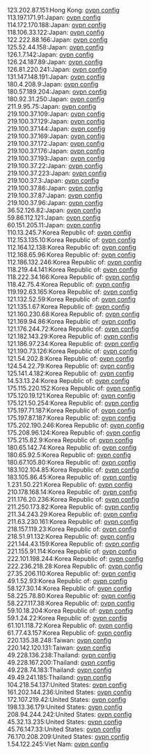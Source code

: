 123.202.87.151:Hong Kong: [ovpn config](vpn/123_202_87_151.ovpn)  
113.197.171.91:Japan: [ovpn config](vpn/113_197_171_91.ovpn)  
114.172.170.188:Japan: [ovpn config](vpn/114_172_170_188.ovpn)  
118.106.33.122:Japan: [ovpn config](vpn/118_106_33_122.ovpn)  
122.222.88.166:Japan: [ovpn config](vpn/122_222_88_166.ovpn)  
125.52.44.158:Japan: [ovpn config](vpn/125_52_44_158.ovpn)  
126.1.7.142:Japan: [ovpn config](vpn/126_1_7_142.ovpn)  
126.24.187.89:Japan: [ovpn config](vpn/126_24_187_89.ovpn)  
126.81.220.241:Japan: [ovpn config](vpn/126_81_220_241.ovpn)  
131.147.148.191:Japan: [ovpn config](vpn/131_147_148_191.ovpn)  
180.4.208.9:Japan: [ovpn config](vpn/180_4_208_9.ovpn)  
180.57.189.204:Japan: [ovpn config](vpn/180_57_189_204.ovpn)  
180.92.31.250:Japan: [ovpn config](vpn/180_92_31_250.ovpn)  
211.9.95.75:Japan: [ovpn config](vpn/211_9_95_75.ovpn)  
219.100.37.109:Japan: [ovpn config](vpn/219_100_37_109.ovpn)  
219.100.37.129:Japan: [ovpn config](vpn/219_100_37_129.ovpn)  
219.100.37.144:Japan: [ovpn config](vpn/219_100_37_144.ovpn)  
219.100.37.169:Japan: [ovpn config](vpn/219_100_37_169.ovpn)  
219.100.37.172:Japan: [ovpn config](vpn/219_100_37_172.ovpn)  
219.100.37.176:Japan: [ovpn config](vpn/219_100_37_176.ovpn)  
219.100.37.193:Japan: [ovpn config](vpn/219_100_37_193.ovpn)  
219.100.37.22:Japan: [ovpn config](vpn/219_100_37_22.ovpn)  
219.100.37.223:Japan: [ovpn config](vpn/219_100_37_223.ovpn)  
219.100.37.3:Japan: [ovpn config](vpn/219_100_37_3.ovpn)  
219.100.37.86:Japan: [ovpn config](vpn/219_100_37_86.ovpn)  
219.100.37.87:Japan: [ovpn config](vpn/219_100_37_87.ovpn)  
219.100.37.96:Japan: [ovpn config](vpn/219_100_37_96.ovpn)  
36.52.126.82:Japan: [ovpn config](vpn/36_52_126_82.ovpn)  
59.86.112.121:Japan: [ovpn config](vpn/59_86_112_121.ovpn)  
60.151.205.11:Japan: [ovpn config](vpn/60_151_205_11.ovpn)  
110.13.245.7:Korea Republic of: [ovpn config](vpn/110_13_245_7.ovpn)  
112.153.135.10:Korea Republic of: [ovpn config](vpn/112_153_135_10.ovpn)  
112.164.12.138:Korea Republic of: [ovpn config](vpn/112_164_12_138.ovpn)  
112.168.65.96:Korea Republic of: [ovpn config](vpn/112_168_65_96.ovpn)  
112.186.132.246:Korea Republic of: [ovpn config](vpn/112_186_132_246.ovpn)  
118.219.44.141:Korea Republic of: [ovpn config](vpn/118_219_44_141.ovpn)  
118.222.34.166:Korea Republic of: [ovpn config](vpn/118_222_34_166.ovpn)  
118.42.75.4:Korea Republic of: [ovpn config](vpn/118_42_75_4.ovpn)  
119.192.63.165:Korea Republic of: [ovpn config](vpn/119_192_63_165.ovpn)  
121.132.52.59:Korea Republic of: [ovpn config](vpn/121_132_52_59.ovpn)  
121.135.1.67:Korea Republic of: [ovpn config](vpn/121_135_1_67.ovpn)  
121.160.230.68:Korea Republic of: [ovpn config](vpn/121_160_230_68.ovpn)  
121.169.94.86:Korea Republic of: [ovpn config](vpn/121_169_94_86.ovpn)  
121.176.244.72:Korea Republic of: [ovpn config](vpn/121_176_244_72.ovpn)  
121.182.143.29:Korea Republic of: [ovpn config](vpn/121_182_143_29.ovpn)  
121.186.97.234:Korea Republic of: [ovpn config](vpn/121_186_97_234.ovpn)  
121.190.73.126:Korea Republic of: [ovpn config](vpn/121_190_73_126.ovpn)  
121.54.202.8:Korea Republic of: [ovpn config](vpn/121_54_202_8.ovpn)  
124.54.22.79:Korea Republic of: [ovpn config](vpn/124_54_22_79.ovpn)  
125.141.4.182:Korea Republic of: [ovpn config](vpn/125_141_4_182.ovpn)  
14.53.13.24:Korea Republic of: [ovpn config](vpn/14_53_13_24.ovpn)  
175.115.220.152:Korea Republic of: [ovpn config](vpn/175_115_220_152.ovpn)  
175.120.19.121:Korea Republic of: [ovpn config](vpn/175_120_19_121.ovpn)  
175.121.50.254:Korea Republic of: [ovpn config](vpn/175_121_50_254.ovpn)  
175.197.71.187:Korea Republic of: [ovpn config](vpn/175_197_71_187.ovpn)  
175.197.87.187:Korea Republic of: [ovpn config](vpn/175_197_87_187.ovpn)  
175.202.190.246:Korea Republic of: [ovpn config](vpn/175_202_190_246.ovpn)  
175.208.96.124:Korea Republic of: [ovpn config](vpn/175_208_96_124.ovpn)  
175.215.82.9:Korea Republic of: [ovpn config](vpn/175_215_82_9.ovpn)  
180.65.142.74:Korea Republic of: [ovpn config](vpn/180_65_142_74.ovpn)  
180.65.92.5:Korea Republic of: [ovpn config](vpn/180_65_92_5.ovpn)  
180.67.105.80:Korea Republic of: [ovpn config](vpn/180_67_105_80.ovpn)  
183.102.104.85:Korea Republic of: [ovpn config](vpn/183_102_104_85.ovpn)  
183.105.86.45:Korea Republic of: [ovpn config](vpn/183_105_86_45.ovpn)  
1.231.50.221:Korea Republic of: [ovpn config](vpn/1_231_50_221.ovpn)  
210.178.168.14:Korea Republic of: [ovpn config](vpn/210_178_168_14.ovpn)  
211.176.20.236:Korea Republic of: [ovpn config](vpn/211_176_20_236.ovpn)  
211.250.173.82:Korea Republic of: [ovpn config](vpn/211_250_173_82.ovpn)  
211.34.243.29:Korea Republic of: [ovpn config](vpn/211_34_243_29.ovpn)  
211.63.230.161:Korea Republic of: [ovpn config](vpn/211_63_230_161.ovpn)  
218.157.119.23:Korea Republic of: [ovpn config](vpn/218_157_119_23.ovpn)  
218.51.91.132:Korea Republic of: [ovpn config](vpn/218_51_91_132.ovpn)  
221.144.43.159:Korea Republic of: [ovpn config](vpn/221_144_43_159.ovpn)  
221.155.91.114:Korea Republic of: [ovpn config](vpn/221_155_91_114.ovpn)  
222.101.198.244:Korea Republic of: [ovpn config](vpn/222_101_198_244.ovpn)  
222.236.218.28:Korea Republic of: [ovpn config](vpn/222_236_218_28.ovpn)  
27.35.206.110:Korea Republic of: [ovpn config](vpn/27_35_206_110.ovpn)  
49.1.52.93:Korea Republic of: [ovpn config](vpn/49_1_52_93.ovpn)  
58.127.30.14:Korea Republic of: [ovpn config](vpn/58_127_30_14.ovpn)  
58.225.78.80:Korea Republic of: [ovpn config](vpn/58_225_78_80.ovpn)  
58.227.117.38:Korea Republic of: [ovpn config](vpn/58_227_117_38.ovpn)  
59.10.18.204:Korea Republic of: [ovpn config](vpn/59_10_18_204.ovpn)  
59.1.24.22:Korea Republic of: [ovpn config](vpn/59_1_24_22.ovpn)  
61.101.118.72:Korea Republic of: [ovpn config](vpn/61_101_118_72.ovpn)  
61.77.43.157:Korea Republic of: [ovpn config](vpn/61_77_43_157.ovpn)  
220.135.38.248:Taiwan: [ovpn config](vpn/220_135_38_248.ovpn)  
220.142.120.131:Taiwan: [ovpn config](vpn/220_142_120_131.ovpn)  
49.228.136.238:Thailand: [ovpn config](vpn/49_228_136_238.ovpn)  
49.228.167.200:Thailand: [ovpn config](vpn/49_228_167_200.ovpn)  
49.228.74.183:Thailand: [ovpn config](vpn/49_228_74_183.ovpn)  
49.49.241.185:Thailand: [ovpn config](vpn/49_49_241_185.ovpn)  
104.218.54.137:United States: [ovpn config](vpn/104_218_54_137.ovpn)  
161.202.144.236:United States: [ovpn config](vpn/161_202_144_236.ovpn)  
172.107.219.42:United States: [ovpn config](vpn/172_107_219_42.ovpn)  
198.13.36.179:United States: [ovpn config](vpn/198_13_36_179.ovpn)  
208.94.244.242:United States: [ovpn config](vpn/208_94_244_242.ovpn)  
45.32.13.235:United States: [ovpn config](vpn/45_32_13_235.ovpn)  
45.76.147.33:United States: [ovpn config](vpn/45_76_147_33.ovpn)  
76.170.208.209:United States: [ovpn config](vpn/76_170_208_209.ovpn)  
1.54.122.245:Viet Nam: [ovpn config](vpn/1_54_122_245.ovpn)  
